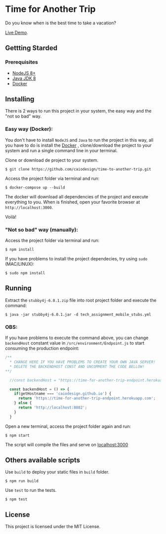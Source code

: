 # Time for Another Trip

Do you know when is the best time to take a vacation? 

[Live Demo](https://time-for-another-trip.netlify.com).

## Gettting Starded

### Prerequisites

- [NodeJS 8+](https://nodejs.org/en/)
- [Java JDK 8](http://www.oracle.com/technetwork/pt/java/javase/downloads/jdk8-downloads-2133151.html)
- [Docker](https://docs.docker.com/compose/install/)


## Installing
There is 2 ways to run this project in your system, the easy way and the "not so bad" way.

### Easy way (Docker):
You don't have to install `NodeJS` and `Java` to run the project in this way, all you have to do is install the [Docker](https://docs.docker.com/compose/install/)
, clone/download the project to your system and run a single command line in your terminal.

Clone or download de project to your system.
```
$ git clone https://github.com/caiodesign/time-to-another-trip.git
```

Access the project folder via terminal and run:
```
$ docker-compose up --build
```

The docker will download all dependencies of the project and execute everything to you.
When is finished, open your favorite browser at `http://localhost:3000`.

Voilà! 


### "Not so bad" way (manually):

Access the project folder via terminal and run:
```
$ npm install
```

If you have problems to install the project dependecies, try using `sudo` (MAC/LINUX):
```
$ sudo npm install
```

## Running

Extract the `stubby4j-6.0.1.zip` file into root project folder and execute the command:
```
$ java -jar stubby4j-6.0.1.jar -d tech_assignment_mobile_stubs.yml
```

### OBS: 
If you have problems to execute the command above, you can change `backendHost` constant value in `/src/environment/Endpoint.js` to start consuming the production endpoint:

```javascript
/** 
  * CHANGE HERE IF YOU HAVE PROBLEMS TO CREATE YOUR OWN JAVA SERVER!
  * DELETE THE BACKENDHOST CONST AND UNCOMMENT THE CODE BELLOW!
**/

  //const backendHost = "https://time-for-another-trip-endpoint.herokuapp.com"

  const backendHost = () => {
    if(getHostname === 'caiodesign.github.io') {
      return 'https://time-for-another-trip-endpoint.herokuapp.com';
    } else {
      return 'http://localhost:8882';
    }
  } 
```


Open a new terminal, access the project folder again and run:
```
$ npm start
```
The script will compile the files and serve on [localhost:3000](http://localhost:3000)


## Others available scripts

Use `build` to deploy your static files in `build` folder.

```
$ npm run build
```

Use `test` to run the tests.

```
$ npm test
```

## License
This project is licensed under the MIT License.
